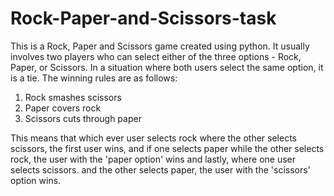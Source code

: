 # Rock-Paper-and-Scissors-task
This is a Rock, Paper and Scissors game created using python.
It usually involves two players who can select either of the three options - Rock, Paper, or Scissors.
In a situation where both users select the same option, it is a tie.
The winning rules are as follows:
1. Rock smashes scissors
2. Paper covers rock
3. Scissors cuts through paper

This means that which ever user selects rock where the other selects scissors, the first user wins, and if one selects paper while the other selects rock, the user with the 'paper option' wins and lastly, where one user selects scissors. and the other selects paper, the user with the 'scissors' option wins.

